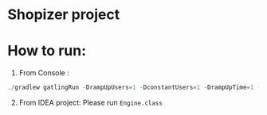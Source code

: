 Shopizer project
=============================================

How to run:
=============================================
1) From Console :

```java
./gradlew gatlingRun -DrampUpUsers=1 -DconstantUsers=1 -DrampUpTime=1 -DconstantTime=1
```
2) From IDEA project:
Please run ```Engine.class```